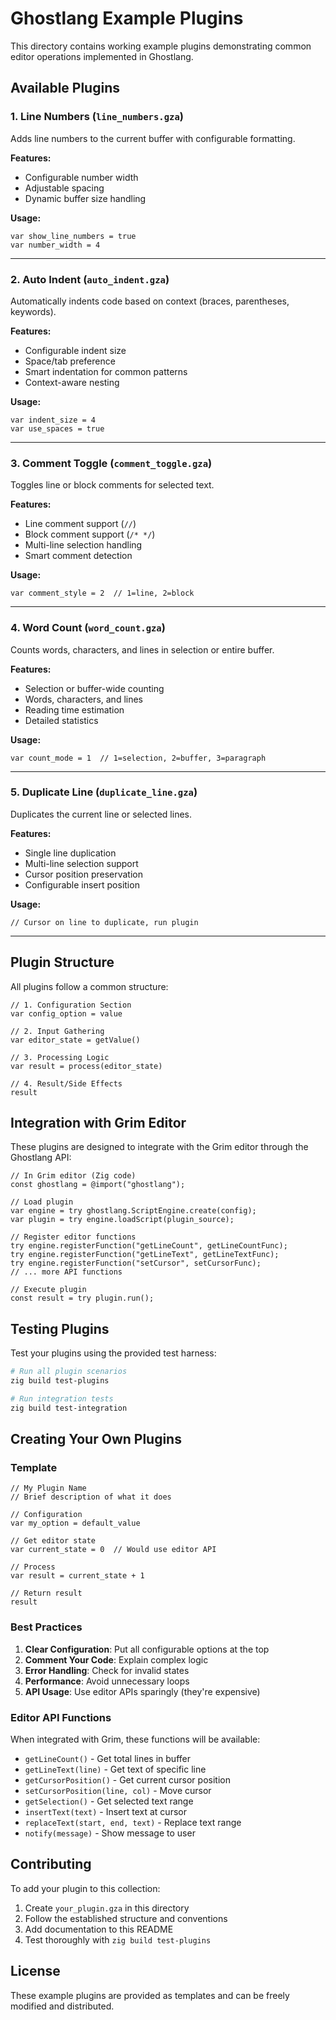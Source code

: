# Ghostlang Example Plugins

This directory contains working example plugins demonstrating common editor operations implemented in Ghostlang.

## Available Plugins

### 1. Line Numbers (`line_numbers.gza`)
Adds line numbers to the current buffer with configurable formatting.

**Features:**
- Configurable number width
- Adjustable spacing
- Dynamic buffer size handling

**Usage:**
```ghostlang
var show_line_numbers = true
var number_width = 4
```

---

### 2. Auto Indent (`auto_indent.gza`)
Automatically indents code based on context (braces, parentheses, keywords).

**Features:**
- Configurable indent size
- Space/tab preference
- Smart indentation for common patterns
- Context-aware nesting

**Usage:**
```ghostlang
var indent_size = 4
var use_spaces = true
```

---

### 3. Comment Toggle (`comment_toggle.gza`)
Toggles line or block comments for selected text.

**Features:**
- Line comment support (`//`)
- Block comment support (`/* */`)
- Multi-line selection handling
- Smart comment detection

**Usage:**
```ghostlang
var comment_style = 2  // 1=line, 2=block
```

---

### 4. Word Count (`word_count.gza`)
Counts words, characters, and lines in selection or entire buffer.

**Features:**
- Selection or buffer-wide counting
- Words, characters, and lines
- Reading time estimation
- Detailed statistics

**Usage:**
```ghostlang
var count_mode = 1  // 1=selection, 2=buffer, 3=paragraph
```

---

### 5. Duplicate Line (`duplicate_line.gza`)
Duplicates the current line or selected lines.

**Features:**
- Single line duplication
- Multi-line selection support
- Cursor position preservation
- Configurable insert position

**Usage:**
```ghostlang
// Cursor on line to duplicate, run plugin
```

---

## Plugin Structure

All plugins follow a common structure:

```ghostlang
// 1. Configuration Section
var config_option = value

// 2. Input Gathering
var editor_state = getValue()

// 3. Processing Logic
var result = process(editor_state)

// 4. Result/Side Effects
result
```

## Integration with Grim Editor

These plugins are designed to integrate with the Grim editor through the Ghostlang API:

```zig
// In Grim editor (Zig code)
const ghostlang = @import("ghostlang");

// Load plugin
var engine = try ghostlang.ScriptEngine.create(config);
var plugin = try engine.loadScript(plugin_source);

// Register editor functions
try engine.registerFunction("getLineCount", getLineCountFunc);
try engine.registerFunction("getLineText", getLineTextFunc);
try engine.registerFunction("setCursor", setCursorFunc);
// ... more API functions

// Execute plugin
const result = try plugin.run();
```

## Testing Plugins

Test your plugins using the provided test harness:

```bash
# Run all plugin scenarios
zig build test-plugins

# Run integration tests
zig build test-integration
```

## Creating Your Own Plugins

### Template

```ghostlang
// My Plugin Name
// Brief description of what it does

// Configuration
var my_option = default_value

// Get editor state
var current_state = 0  // Would use editor API

// Process
var result = current_state + 1

// Return result
result
```

### Best Practices

1. **Clear Configuration**: Put all configurable options at the top
2. **Comment Your Code**: Explain complex logic
3. **Error Handling**: Check for invalid states
4. **Performance**: Avoid unnecessary loops
5. **API Usage**: Use editor APIs sparingly (they're expensive)

### Editor API Functions

When integrated with Grim, these functions will be available:

- `getLineCount()` - Get total lines in buffer
- `getLineText(line)` - Get text of specific line
- `getCursorPosition()` - Get current cursor position
- `setCursorPosition(line, col)` - Move cursor
- `getSelection()` - Get selected text range
- `insertText(text)` - Insert text at cursor
- `replaceText(start, end, text)` - Replace text range
- `notify(message)` - Show message to user

## Contributing

To add your plugin to this collection:

1. Create `your_plugin.gza` in this directory
2. Follow the established structure and conventions
3. Add documentation to this README
4. Test thoroughly with `zig build test-plugins`

## License

These example plugins are provided as templates and can be freely modified and distributed.
